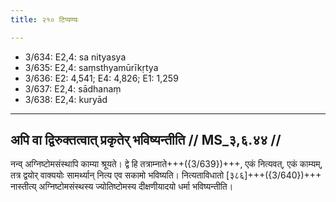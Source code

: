 ```yaml
---
title: २१० टिप्पण्यः

---
```

- 3/634: E2,4: sa nityasya
- 3/635: E2,4: saṃsthyamūrīkṛtya
- 3/636: E2: 4,541; E4: 4,826; E1: 1,259
- 3/637: E2,4: sādhanaṃ
- 3/638: E2,4: kuryād

____________________________________________


## अपि वा द्विरुक्तत्वात् प्रकृतेर् भविष्यन्तीति // MS_३,६.४४ //

नन्व् अग्निष्टोमसंस्थापि काम्या श्रूयते। द्वे हि तत्राम्नाते+++({3/639})+++, एकं नित्यवत्, एकं काम्यम्, तत्र द्वयोर् वाक्ययोः सामर्थ्यान् नित्य एव सकामो भविष्यति। नित्यताविधातो [३८६]+++({3/640})+++ नास्तीत्य् अग्निष्टोमसंस्थस्य ज्योतिष्टोमस्य दीक्षणीयादयो धर्मा भविष्यन्तीति।